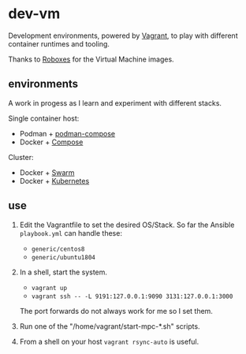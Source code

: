 # dev-vm

Development environments, powered by [Vagrant](https://www.vagrantup.com/), to play with different container runtimes and tooling.

Thanks to [Roboxes](https://roboxes.org/) for the Virtual Machine images.


## environments

A work in progess as I learn and experiment with different stacks.

Single container host:

* Podman + [podman-compose](https://github.com/containers/podman-compose)
* Docker + [Compose](https://docs.docker.com/compose/)

Cluster:

* Docker + [Swarm](https://docs.docker.com/engine/swarm/)
* Docker + [Kubernetes](https://kubernetes.io/)


## use

1) Edit the Vagrantfile to set the desired OS/Stack. So far the Ansible `playbook.yml` can handle these:

   * `generic/centos8`
   * `generic/ubuntu1804`

2) In a shell, start the system.

   * `vagrant up`
   * `vagrant ssh -- -L 9191:127.0.0.1:9090 3131:127.0.0.1:3000`

   The port forwards do not always work for me so I set them.

3) Run one of the "/home/vagrant/start-mpc-*.sh" scripts.

3) From a shell on your host `vagrant rsync-auto` is useful.

